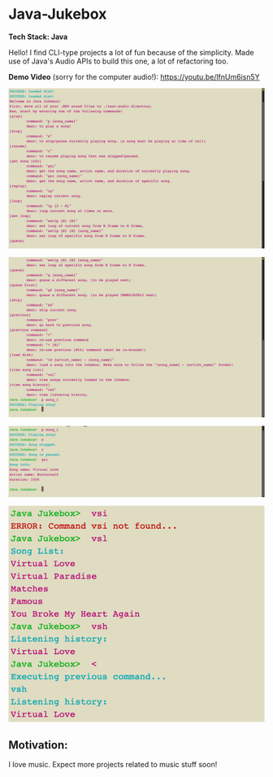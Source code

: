 # Java-Jukebox

**Tech Stack: Java**

Hello! I find CLI-type projects a lot of fun because of the simplicity. Made use of Java's Audio APIs to build this one, a lot of refactoring too.

**Demo Video** (sorry for the computer audio!): https://youtu.be/lfnUm6isn5Y

![alt text](https://github.com/MeteorMash101/Java-Jukebox/blob/main/snapshots/pics_1.png?raw=true)

![alt text](https://github.com/MeteorMash101/Java-Jukebox/blob/main/snapshots/pics_2.png?raw=true)

![alt text](https://github.com/MeteorMash101/Java-Jukebox/blob/main/snapshots/pics_3.png?raw=true)

![alt text](https://github.com/MeteorMash101/Java-Jukebox/blob/main/snapshots/pics_4.png?raw=true)

## Motivation:
I love music. Expect more projects related to music stuff soon!
